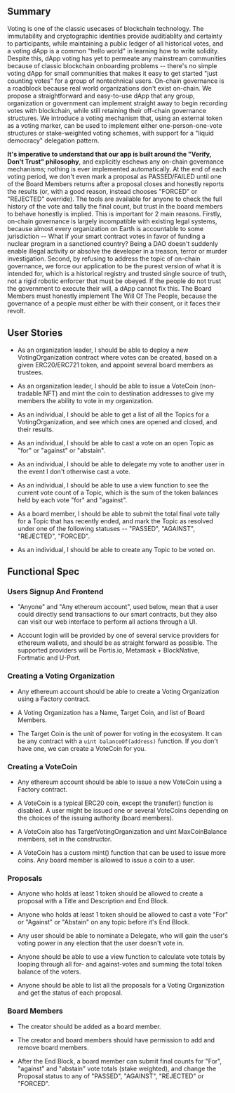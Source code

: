 ## Summary
Voting is one of the classic usecases of blockchain technology.
The immutability and cryptographic identities provide auditiablity
and certainty to participants, while maintaining a public ledger
of all historical votes, and a voting dApp is a common "hello world"
in learning how to write solidity. Despite this, dApp voting has yet
to permeate any mainstream communities because of classic blockchain
onboarding problems -- there's no simple voting dApp for small communities
that makes it easy to get started "just counting votes" for a group of
nontechnical users. On-chain governance is a roadblock because real world
organizations don't exist on-chain. We propose a straightforward and easy-to-use
dApp that any group, organization or government can implement straight away
to begin recording votes with blockchain, while still retaining their off-chain
governance structures. We introduce a voting mechanism that, using an external
token as a voting marker, can be used to implement either one-person-one-vote
structures or stake-weighted voting schemes, with support for a "liquid democracy"
delegation pattern.


**It's imperative to understand that our app is built around the "Verify, Don't Trust"
philosophy**, and explicitly eschews any on-chain governance mechanisms; nothing is
ever implemented automatically. At the end of each voting period, we don't even mark
a proposal as PASSED/FAILED until one of the Board Members returns after a proposal
closes and honestly reports the results (or, with a good reason, instead chooses
"FORCED" or "REJECTED" override). The tools are available for anyone to check the full
history of the vote and tally the final count, but trust in the board members to behave
honestly is implied. This is important for 2 main reasons. Firstly, on-chain governance
is largely incompatible with existing legal systems, because almost every organization
on Earth is accountable to some jurisdiction -- What if your smart contract votes in
favor of funding a nuclear program in a sanctioned country? Being a DAO doesn't suddenly
enable illegal activity or absolve the developer in a treason, terror or murder
investigation. Second, by refusing to address the topic of on-chain governance, we force
our application to be the purest version of what it is intended for, which is a historical
registry and trusted single source of truth, not a rigid robotic enforcer that must be
obeyed. If the people do not trust the government to execute their will, a dApp cannot fix this.
The Board Members must honestly implement The Will Of The People, because the
governance of a people must either be with their consent, or it faces their revolt.

## User Stories

-   As an organization leader, I should be able to deploy a new VotingOrganization contract where votes can be created, based on a given ERC20/ERC721 token, and appoint several board members as trustees.

-   As an organization leader, I should be able to issue a VoteCoin (non-tradable NFT) and mint the coin to destination addresses to give my members the ability to vote in my organization.

-   As an individual, I should be able to get a list of all the Topics for a VotingOrganization, and see which ones are opened and closed, and their results.

-   As an individual, I should be able to cast a vote on an open Topic as "for" or "against" or "abstain".

-   As an individual, I should be able to delegate my vote to another user in the event I don't otherwise cast a vote.

-   As an individual, I should be able to use a view function to see the current vote count of a Topic, which is the sum of the token balances held by each vote "for" and "against".

-   As a board member, I should be able to submit the total final vote tally for a Topic that has recently ended, and mark the Topic as resolved under one of the following statuses -- "PASSED", "AGAINST", "REJECTED", "FORCED".

-   As an individual, I should be able to create any Topic to be voted on.




## Functional Spec

### Users Signup And Frontend

-   "Anyone" and "Any ethereum account", used below, mean that a user could directly send transactions to our smart contracts, but they also can visit our web interface to perform all actions through a UI.

-   Account login will be provided by one of several service providers for ethereum wallets, and should be as straight forward as possible. The supported providers will be Portis.io, Metamask + BlockNative, Fortmatic and U-Port.





### Creating a Voting Organization

-   Any ethereum account should be able to create a Voting Organization using a Factory contract.

-   A Voting Organization has a Name, Target Coin, and list of Board Members.

- The Target Coin is the unit of power for voting in the ecosystem. It can be any contract with a `uint balanceOf(address)` function. If you don't have one, we can create a VoteCoin for you.

### Creating a VoteCoin

-   Any ethereum account should be able to issue a new VoteCoin using a Factory contract.

-   A VoteCoin is a typical ERC20 coin, except the transfer() function is disabled. A user might be issued one or several VoteCoins depending on the choices of the issuing authority (board members).

-   A VoteCoin also has TargetVotingOrganization and uint MaxCoinBalance members, set in the constructor.

-   A VoteCoin has a custom mint() function that can be used to issue more coins. Any board member is allowed to issue a coin to a user.

### Proposals

-   Anyone who holds at least 1 token should be allowed to create a proposal with a Title and Description and End Block.

-   Anyone who holds at least 1 token should be allowed to cast a vote "For" or "Against" or "Abstain" on any topic before it's End Block.

-   Any user should be able to nominate a Delegate, who will gain the user's voting power in any election that the user doesn't vote in.

-   Anyone should be able to use a view function to calculate vote totals by looping through all for- and against-votes and summing the total token balance of the voters.

-   Anyone should be able to list all the proposals for a Voting Organization and get the status of each proposal.


### Board Members

-   The creator should be added as a board member.

-   The creator and board members should have permission to add and remove board members.

-   After the End Block, a board member can submit final counts for "For", "against" and "abstain" vote totals (stake weighted), and change the Proposal status to any of "PASSED", "AGAINST", "REJECTED" or "FORCED".
